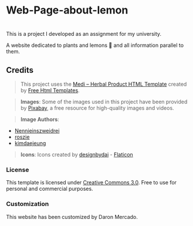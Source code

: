 # Web-Page-about-lemon
#

This is a project I developed as an assignment for my university.

A website dedicated to plants and lemons 🍋 and all information parallel to them.
## Credits

>This project uses the [Medi – Herbal Product HTML Template](https://html.design/download/medi-herbal-product-html-template/) created by [Free Html Templates](https://html.design/).

>**Images**: Some of the images used in this project have been provided by [Pixabay](https://pixabay.com/), a free resource for high-quality images and videos.

>**Image Authors**:
  - [Nennieinszweidrei](https://pixabay.com/es/users/nennieinszweidrei-10084616/)
  - [roszie](https://pixabay.com/es/users/roszie-6000120/)
  - [kimdaejeung](https://pixabay.com/es/users/kimdaejeung-7703165/)


>**Icons**: Icons created by [designbydai](https://www.flaticon.es/iconos-gratis/limon) - [Flaticon](https://www.flaticon.es/)

### License

This template is licensed under [Creative Commons 3.0](https://creativecommons.org/licenses/by/3.0/). Free to use for personal and commercial purposes.

### Customization

This website has been customized by Daron Mercado.
